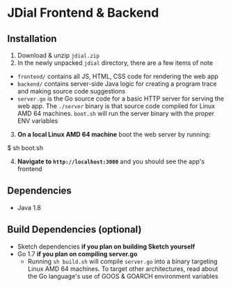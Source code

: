 # JDial Frontend & Backend

## Installation

1. Download & unzip `jdial.zip`
2. In the newly unpacked `jdial` directory, there are a few items of note
  - `frontend/` contains all JS, HTML, CSS code for rendering the web app
  - `backend/` contains server-side Java logic for creating a program trace and making source code suggestions
  - `server.go` is the Go source code for a basic HTTP server for serving the web app. The `./server` binary is that source code compiled for Linux AMD 64 machines. `boot.sh` will run the server binary with the proper ENV variables
3. **On a local Linux AMD 64 machine** boot the web server by running:

  $ sh boot.sh

4. **Navigate to `http://localhost:3000`** and you should see the app's frontend

## Dependencies
- Java 1.8

## Build Dependencies (optional)
- Sketch dependencies **if you plan on building Sketch yourself**
- Go 1.7 **if you plan on compiling server.go**
  - Running `sh build.sh` will compile `server.go` into a binary targeting Linux AMD 64 machines. To target other architectures, read about the Go language's use of GOOS & GOARCH environment variables
